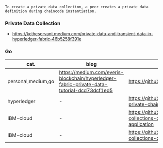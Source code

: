 ```
To create a private data collection, a peer creates a private data definition during chaincode instantiation. 
```
### Private Data Collection
- https://kctheservant.medium.com/private-data-and-transient-data-in-hyperledger-fabric-46b5258f391e
### Go 
cat.|blog|src
----|----|---
personal,medium,go|https://medium.com/everis-blockchain/hyperledger-fabric-private-data-tutorial-dcd73dcf1ed5|https://github.com/macienrique/hfPrivateData
hyperledger|-|https://github.com/hyperledger/fabric-private-chaincode
IBM-cloud|-|https://github.com/IBM/private-data-collections-on-fabric#step-10-Run-the-application
IBM-cloud|-|https://github.com/ash7594/private-data-collections-on-fabric

